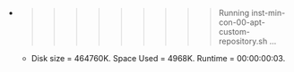 * >>>>>>>>> Running inst-min-con-00-apt-custom-repository.sh ...
  * Disk size = 464760K. Space Used = 4968K. Runtime = 00:00:00:03.
